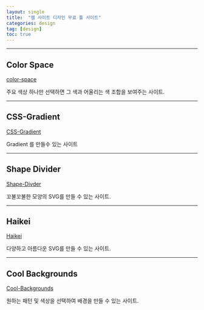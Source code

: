 ```yaml
---
layout: single
title:  "웹 사이트 디자인 무료 툴 사이트"
categories: design
tag: [design]
toc: true
---
```



---



## Color Space

[color-space](https://mycolor.space/)

주요 색상 하나만 선택하면 그 색과 어울리는 색 조합을 보여주는 사이트.



---



## CSS-Gradient

[CSS-Gradient](https://cssgradient.io)

Gradient 를 만들수 있는 사이트



---





## Shape Divider

[Shape-Divder](https://www.shapedivider.app/)

꼬불꼬불한 모양의 SVG를 만들 수 있는 사이트.



---



## Haikei

[Haikei](https://haikei.app/)

다양하고 아름다운 SVG를 만들 수 있는 사이트.



---



## Cool Backgrounds

[Cool-Backgrounds](https://coolbackgrounds.io/)

원하는 패턴 및 색상을 선택하여 배경을 만들 수 있는 사이트.
